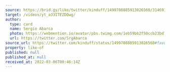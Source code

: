```yaml
---
source: https://brid.gy/like/twitter/kinduff/1499708885913026560/314691580
target: /videos/yt_a33ITEZDQwg/
author:
  type: card
  name: Sergio Abarca
  photo: https://webmention.io/avatar/pbs.twimg.com/1eb59bb2f50ccb23bd7e2ca0177a9410a2601eaacfeb2be99623af2ef014912d.jpg
  url: https://twitter.com/SrgAbarca
source_url: https://twitter.com/kinduff/status/1499708885913026560#favorited-by-314691580
property: like-of
published: null
published_at: null
received_at: 2022-03-06T00:46:14Z
---
```


